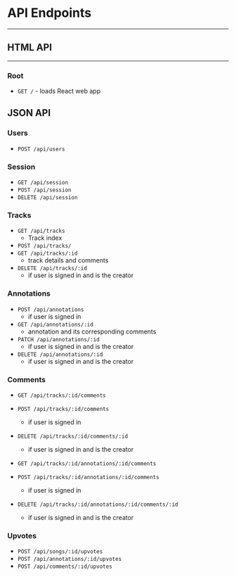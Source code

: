 # API Endpoints
---
## HTML API
---
### Root

- `GET /` - loads React web app

## JSON API

### Users

- `POST /api/users`

### Session

- `GET /api/session`
- `POST /api/session`
- `DELETE /api/session`

### Tracks

- `GET /api/tracks`
  - Track index
- `POST /api/tracks/`
- `GET /api/tracks/:id`
  - track details and comments
- `DELETE /api/tracks/:id`
  - if user is signed in and is the creator

### Annotations

- `POST /api/annotations`
  - if user is signed in
- `GET /api/annotations/:id`
  - annotation and its corresponding comments
- `PATCH /api/annotations/:id`
  - if user is signed in and is the creator
- `DELETE /api/annotations/:id`
  - if user is signed in and is the creator


### Comments
- `GET /api/tracks/:id/comments`
- `POST /api/tracks/:id/comments`
  - if user is signed in
- `DELETE /api/tracks/:id/comments/:id`
  - if user is signed in and is the creator

- `GET /api/tracks/:id/annotations/:id/comments`
- `POST /api/tracks/:id/annotations/:id/comments`
  - if user is signed in
- `DELETE /api/tracks/:id/annotations/:id/comments/:id`
  - if user is signed in and is the creator

### Upvotes

- `POST /api/songs/:id/upvotes`
- `POST /api/annotations/:id/upvotes`
- `POST /api/comments/:id/upvotes`
